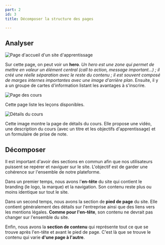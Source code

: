 ```yaml
---
part: 2
id: 3
title: Décomposer la structure des pages

---
```

## Analyser

![Page d'accueil d'un site d'apprentissage](https://user.oc-static.com/upload/2020/04/24/15877421664788_image2.png)

Sur cette page, on peut voir un **hero**. _Un hero est une zone qui permet de mettre en valeur un élément central (call to action, message important...) ; il créé une réelle séparation avec le reste du contenu ; il est souvent composé de marges internes importantes avec une image d'arrière plan_. Ensuite, il y a un groupe de cartes d'information listant les avantages à s'inscrire.

![Page des cours](https://user.oc-static.com/upload/2020/04/24/15877422464024_image7.png)

Cette page liste les leçons disponibles.

![Détails du cours](https://user.oc-static.com/upload/2020/04/24/15877423911832_image5.png)

Cette image montre la page de détails du cours. Elle propose une vidéo, une description du cours (avec un titre et les objectifs d'apprentissage) et un formulaire de prise de note.

## Décomposer

Il est important d'avoir des sections en commun afin que nos utilisateurs puissent se repérer et naviguer sur le site. L'objectif est de garder une cohérence sur l'ensemble de notre plateforme.

Dans un premier temps, nous avons l'**en-tête** du site qui contient le branding (le logo, la marque) et la navigation. Son contenu reste plus ou moins identique sur tout le site.

Dans un second temps, nous avons la section de **pied de page** du site. Elle contient généralement des détails sur l'entreprise ainsi que des liens vers les mentions légales. **Comme pour l'en-tête**, son contenu ne devrait pas changer sur l'ensemble du site.

Enfin, nous avons la **section de contenu** qui représente tout ce que se trouve après l'en-tête et avant le pied de page. C'est là que se trouve le contenu qui varie **d'une page à l'autre**.